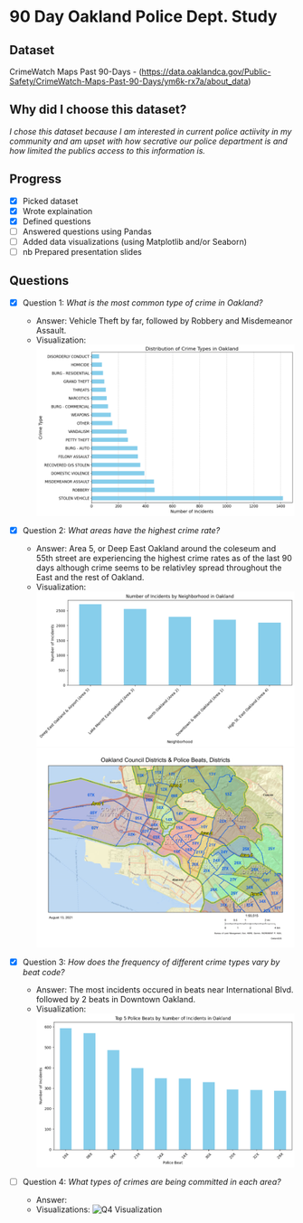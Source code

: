# 90 Day Oakland Police Dept. Study

## Dataset
CrimeWatch Maps Past 90-Days - (https://data.oaklandca.gov/Public-Safety/CrimeWatch-Maps-Past-90-Days/ym6k-rx7a/about_data)

## Why did I choose this dataset?

*I chose this dataset because I am interested in current police actiivity in my community and am upset with how secrative our police department is and how limited the publics access to this information is.*

## Progress
- [x] Picked dataset
- [x] Wrote explaination
- [x] Defined questions
- [ ] Answered questions using Pandas
- [ ] Added data visualizations (using Matplotlib and/or Seaborn)
- [ ] nb Prepared presentation slides

## Questions
- [x] Question 1: *What is the most common type of crime in Oakland?*
  - Answer: Vehicle Theft by far, followed by Robbery and Misdemeanor Assault.
  - Visualization: ![Crime Rate by Type](visualizations/crime-type-dist.png)

- [x] Question 2: *What areas have the highest crime rate?*
  - Answer: Area 5, or Deep East Oakland around the coleseum and 55th street are experiencing the highest crime rates as of the last 90 days although crime seems to be relativley spread throughout the East and the rest of Oakland.
  - Visualization: ![Crime Rate Area Visualization](visualizations/incidents_by_neighborhood.png)![OPD Beat Map](images/OPD_beat_mid.png)

- [x] Question 3: *How does the frequency of different crime types vary by beat code?*
  - Answer: The most incidents occured in beats near International Blvd. followed by 2 beats in Downtown Oakland.
  - Visualization: ![Crime Rate Beat Visualization](visualizations/crime-beat-dist.png)

- [ ] Question 4: *What types of crimes are being committed in each area?*
  - Answer: 
  - Visualizations: ![Q4 Visualization]()
